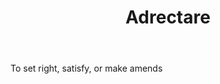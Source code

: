 ---
title: Adrectare
letter: A
permalink: "/definitions/adrectare.html"
body: To set right, satisfy, or make amends
published_at: '2018-07-07'
source: Black's Law Dictionary
layout: post
---